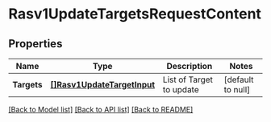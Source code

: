 # Rasv1UpdateTargetsRequestContent

## Properties
Name | Type | Description | Notes
------------ | ------------- | ------------- | -------------
**Targets** | [**[]Rasv1UpdateTargetInput**](RASv1UpdateTargetInput.md) | List of Target to update | [default to null]

[[Back to Model list]](../README.md#documentation-for-models) [[Back to API list]](../README.md#documentation-for-api-endpoints) [[Back to README]](../README.md)

